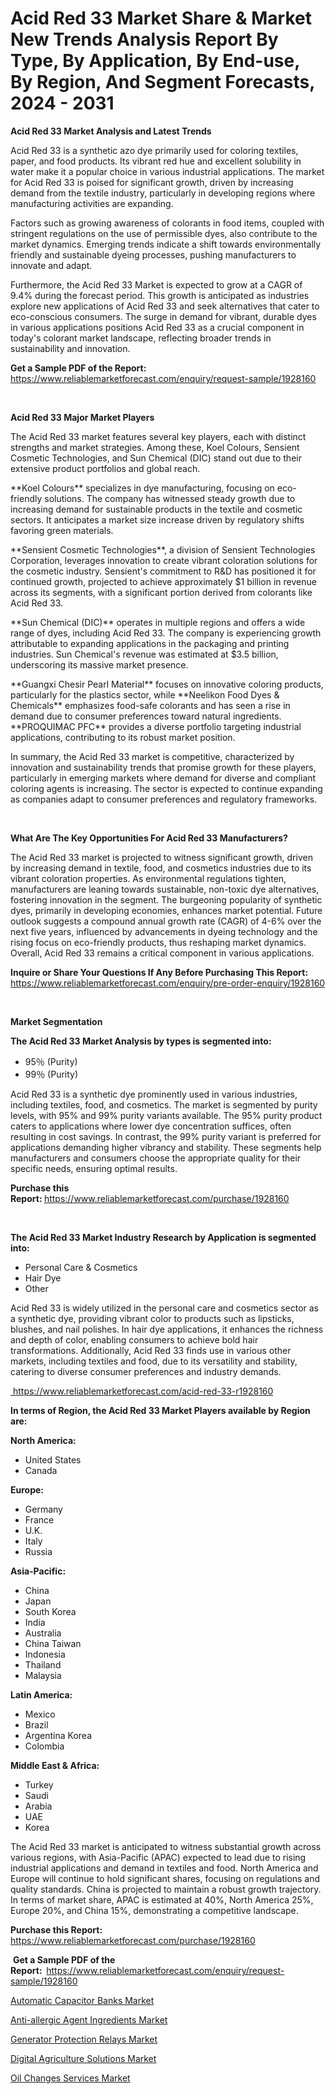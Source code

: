 <p><h1>Acid Red 33 Market Share & Market New Trends Analysis Report By Type, By Application, By End-use, By Region, And Segment Forecasts, 2024 - 2031</h1></p><p><strong>Acid Red 33 Market Analysis and Latest Trends</strong></p>
<p><p>Acid Red 33 is a synthetic azo dye primarily used for coloring textiles, paper, and food products. Its vibrant red hue and excellent solubility in water make it a popular choice in various industrial applications. The market for Acid Red 33 is poised for significant growth, driven by increasing demand from the textile industry, particularly in developing regions where manufacturing activities are expanding. </p><p>Factors such as growing awareness of colorants in food items, coupled with stringent regulations on the use of permissible dyes, also contribute to the market dynamics. Emerging trends indicate a shift towards environmentally friendly and sustainable dyeing processes, pushing manufacturers to innovate and adapt.</p><p>Furthermore, the Acid Red 33 Market is expected to grow at a CAGR of 9.4% during the forecast period. This growth is anticipated as industries explore new applications of Acid Red 33 and seek alternatives that cater to eco-conscious consumers. The surge in demand for vibrant, durable dyes in various applications positions Acid Red 33 as a crucial component in today's colorant market landscape, reflecting broader trends in sustainability and innovation.</p></p>
<p><strong>Get a Sample PDF of the Report:&nbsp;</strong> <a href="https://www.reliablemarketforecast.com/enquiry/request-sample/1928160?utm_campaign=1159&utm_medium=2&utm_source=Github&utm_content=ia&utm_term=25102024&utm_id=acid-red-33">https://www.reliablemarketforecast.com/enquiry/request-sample/1928160</a></p>
<p>&nbsp;</p>
<p><strong>Acid Red 33 Major Market Players</strong></p>
<p><p>The Acid Red 33 market features several key players, each with distinct strengths and market strategies. Among these, Koel Colours, Sensient Cosmetic Technologies, and Sun Chemical (DIC) stand out due to their extensive product portfolios and global reach.</p><p>**Koel Colours** specializes in dye manufacturing, focusing on eco-friendly solutions. The company has witnessed steady growth due to increasing demand for sustainable products in the textile and cosmetic sectors. It anticipates a market size increase driven by regulatory shifts favoring green materials.</p><p>**Sensient Cosmetic Technologies**, a division of Sensient Technologies Corporation, leverages innovation to create vibrant coloration solutions for the cosmetic industry. Sensient's commitment to R&D has positioned it for continued growth, projected to achieve approximately $1 billion in revenue across its segments, with a significant portion derived from colorants like Acid Red 33.</p><p>**Sun Chemical (DIC)** operates in multiple regions and offers a wide range of dyes, including Acid Red 33. The company is experiencing growth attributable to expanding applications in the packaging and printing industries. Sun Chemical's revenue was estimated at $3.5 billion, underscoring its massive market presence.</p><p>**Guangxi Chesir Pearl Material** focuses on innovative coloring products, particularly for the plastics sector, while **Neelikon Food Dyes & Chemicals** emphasizes food-safe colorants and has seen a rise in demand due to consumer preferences toward natural ingredients. **PROQUIMAC PFC** provides a diverse portfolio targeting industrial applications, contributing to its robust market position.</p><p>In summary, the Acid Red 33 market is competitive, characterized by innovation and sustainability trends that promise growth for these players, particularly in emerging markets where demand for diverse and compliant coloring agents is increasing. The sector is expected to continue expanding as companies adapt to consumer preferences and regulatory frameworks.</p></p>
<p>&nbsp;</p>
<p><strong>What Are The Key Opportunities For Acid Red 33 Manufacturers?</strong></p>
<p><p>The Acid Red 33 market is projected to witness significant growth, driven by increasing demand in textile, food, and cosmetics industries due to its vibrant coloration properties. As environmental regulations tighten, manufacturers are leaning towards sustainable, non-toxic dye alternatives, fostering innovation in the segment. The burgeoning popularity of synthetic dyes, primarily in developing economies, enhances market potential. Future outlook suggests a compound annual growth rate (CAGR) of 4-6% over the next five years, influenced by advancements in dyeing technology and the rising focus on eco-friendly products, thus reshaping market dynamics. Overall, Acid Red 33 remains a critical component in various applications.</p></p>
<p><strong>Inquire or Share Your Questions If Any Before Purchasing This Report:</strong> <a href="https://www.reliablemarketforecast.com/enquiry/pre-order-enquiry/1928160?utm_campaign=1159&utm_medium=2&utm_source=Github&utm_content=ia&utm_term=25102024&utm_id=acid-red-33">https://www.reliablemarketforecast.com/enquiry/pre-order-enquiry/1928160</a></p>
<p>&nbsp;</p>
<p><strong>Market Segmentation</strong></p>
<p><strong>The Acid Red 33 Market Analysis by types is segmented into:</strong></p>
<p><ul><li>95％ (Purity)</li><li>99％ (Purity)</li></ul></p>
<p><p>Acid Red 33 is a synthetic dye prominently used in various industries, including textiles, food, and cosmetics. The market is segmented by purity levels, with 95% and 99% purity variants available. The 95% purity product caters to applications where lower dye concentration suffices, often resulting in cost savings. In contrast, the 99% purity variant is preferred for applications demanding higher vibrancy and stability. These segments help manufacturers and consumers choose the appropriate quality for their specific needs, ensuring optimal results.</p></p>
<p><strong>Purchase this Report:&nbsp;</strong><a href="https://www.reliablemarketforecast.com/purchase/1928160?utm_campaign=1159&utm_medium=2&utm_source=Github&utm_content=ia&utm_term=25102024&utm_id=acid-red-33">https://www.reliablemarketforecast.com/purchase/1928160</a></p>
<p>&nbsp;</p>
<p><strong>The Acid Red 33 Market Industry Research by Application is segmented into:</strong></p>
<p><ul><li>Personal Care & Cosmetics</li><li>Hair Dye</li><li>Other</li></ul></p>
<p><p>Acid Red 33 is widely utilized in the personal care and cosmetics sector as a synthetic dye, providing vibrant color to products such as lipsticks, blushes, and nail polishes. In hair dye applications, it enhances the richness and depth of color, enabling consumers to achieve bold hair transformations. Additionally, Acid Red 33 finds use in various other markets, including textiles and food, due to its versatility and stability, catering to diverse consumer preferences and industry demands.</p></p>
<p><a href="https://www.reliablemarketforecast.com/acid-red-33-r1928160?utm_campaign=1159&utm_medium=2&utm_source=Github&utm_content=ia&utm_term=25102024&utm_id=acid-red-33">&nbsp;https://www.reliablemarketforecast.com/acid-red-33-r1928160</a></p>
<p><strong>In terms of Region, the Acid Red 33 Market Players available by Region are:</strong></p>
<p>
    <p> <strong> North America: </strong>
        <ul>
            <li>United States</li>
            <li>Canada</li>
        </ul>
        </p> 
    <p> <strong> Europe: </strong>
        <ul>
            <li>Germany</li>
            <li>France</li>
            <li>U.K.</li>
            <li>Italy</li>
            <li>Russia</li>
        </ul>
        </p> 
    <p> <strong> Asia-Pacific: </strong>
        <ul>
            <li>China</li>
            <li>Japan</li>
            <li>South Korea</li>
            <li>India</li>
            <li>Australia</li>
            <li>China Taiwan</li>
            <li>Indonesia</li>
            <li>Thailand</li>
            <li>Malaysia</li>
        </ul>
        </p> 
    <p> <strong> Latin America: </strong>
        <ul>
            <li>Mexico</li>
            <li>Brazil</li>
            <li>Argentina Korea</li>
            <li>Colombia</li>
        </ul>
        </p> 
    <p> <strong> Middle East & Africa: </strong>
        <ul>
            <li>Turkey</li>
            <li>Saudi</li>
            <li>Arabia</li>
            <li>UAE</li>
            <li>Korea</li>
        </ul>
    </p>
    </p>
<p><p>The Acid Red 33 market is anticipated to witness substantial growth across various regions, with Asia-Pacific (APAC) expected to lead due to rising industrial applications and demand in textiles and food. North America and Europe will continue to hold significant shares, focusing on regulations and quality standards. China is projected to maintain a robust growth trajectory. In terms of market share, APAC is estimated at 40%, North America 25%, Europe 20%, and China 15%, demonstrating a competitive landscape.</p></p>
<p><strong>Purchase this Report: </strong><a href="https://www.reliablemarketforecast.com/purchase/1928160?utm_campaign=1159&utm_medium=2&utm_source=Github&utm_content=ia&utm_term=25102024&utm_id=acid-red-33">https://www.reliablemarketforecast.com/purchase/1928160</a></p>
<p>&nbsp;<strong>Get a Sample PDF of the Report:&nbsp;&nbsp;</strong><a href="https://www.reliablemarketforecast.com/enquiry/request-sample/1928160?utm_campaign=1159&utm_medium=2&utm_source=Github&utm_content=ia&utm_term=25102024&utm_id=acid-red-33">https://www.reliablemarketforecast.com/enquiry/request-sample/1928160</a></p>
<p><strong></strong></p>
<p><p><a href="https://issuu.com/reportprime-2/docs/automatic-capacitor-banks-market-si_cdbc728546f4f6?utm_campaign=1159&utm_medium=2&utm_source=Github&utm_content=ia&utm_term=25102024&utm_id=acid-red-33">Automatic Capacitor Banks Market</a></p><p><a href="https://github.com/rebbeccawac8w/Market-Research-Report-List-1/blob/main/anti-allergic-agent-ingredients-market.md?utm_campaign=1159&utm_medium=2&utm_source=Github&utm_content=ia&utm_term=25102024&utm_id=acid-red-33">Anti-allergic Agent Ingredients Market</a></p><p><a href="https://issuu.com/reportprime-2/docs/generator-protection-relays-market-_a96cad4adf7a2b?utm_campaign=1159&utm_medium=2&utm_source=Github&utm_content=ia&utm_term=25102024&utm_id=acid-red-33">Generator Protection Relays Market</a></p><p><a href="https://www.linkedin.com/pulse/digital-agriculture-solutions-market-matrix-applications-4cyfc?utm_campaign=1159&utm_medium=2&utm_source=Github&utm_content=ia&utm_term=25102024&utm_id=acid-red-33">Digital Agriculture Solutions Market</a></p><p><a href="https://www.linkedin.com/pulse/oil-changes-services-market-revolution-size-share-emerging-bwd9c?utm_campaign=1159&utm_medium=2&utm_source=Github&utm_content=ia&utm_term=25102024&utm_id=acid-red-33">Oil Changes Services Market</a></p></p>